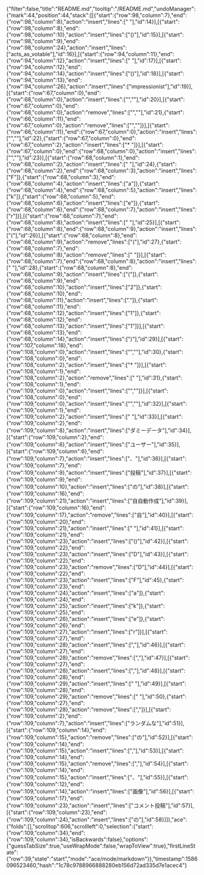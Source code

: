{"filter":false,"title":"README.md","tooltip":"/README.md","undoManager":{"mark":44,"position":44,"stack":[[{"start":{"row":98,"column":7},"end":{"row":98,"column":8},"action":"insert","lines":[" "],"id":14}],[{"start":{"row":98,"column":8},"end":{"row":98,"column":10},"action":"insert","lines":["()"],"id":15}],[{"start":{"row":98,"column":9},"end":{"row":98,"column":24},"action":"insert","lines":["acts_as_votable"],"id":16}],[{"start":{"row":94,"column":11},"end":{"row":94,"column":12},"action":"insert","lines":[" "],"id":17}],[{"start":{"row":94,"column":12},"end":{"row":94,"column":14},"action":"insert","lines":["()"],"id":18}],[{"start":{"row":94,"column":13},"end":{"row":94,"column":26},"action":"insert","lines":["impressionist"],"id":19}],[{"start":{"row":67,"column":0},"end":{"row":68,"column":0},"action":"insert","lines":["",""],"id":20}],[{"start":{"row":67,"column":0},"end":{"row":68,"column":0},"action":"remove","lines":["",""],"id":21},{"start":{"row":66,"column":11},"end":{"row":67,"column":0},"action":"remove","lines":["",""]}],[{"start":{"row":66,"column":11},"end":{"row":67,"column":0},"action":"insert","lines":["",""],"id":22},{"start":{"row":67,"column":0},"end":{"row":67,"column":2},"action":"insert","lines":["* "]}],[{"start":{"row":67,"column":0},"end":{"row":68,"column":0},"action":"insert","lines":["",""],"id":23}],[{"start":{"row":68,"column":1},"end":{"row":68,"column":2},"action":"insert","lines":[" "],"id":24},{"start":{"row":68,"column":2},"end":{"row":68,"column":3},"action":"insert","lines":["F"]},{"start":{"row":68,"column":3},"end":{"row":68,"column":4},"action":"insert","lines":["a"]},{"start":{"row":68,"column":4},"end":{"row":68,"column":5},"action":"insert","lines":["k"]},{"start":{"row":68,"column":5},"end":{"row":68,"column":6},"action":"insert","lines":["e"]},{"start":{"row":68,"column":6},"end":{"row":68,"column":7},"action":"insert","lines":["r"]}],[{"start":{"row":68,"column":7},"end":{"row":68,"column":8},"action":"insert","lines":[" "],"id":25}],[{"start":{"row":68,"column":8},"end":{"row":68,"column":9},"action":"insert","lines":["("],"id":26}],[{"start":{"row":68,"column":8},"end":{"row":68,"column":9},"action":"remove","lines":["("],"id":27},{"start":{"row":68,"column":7},"end":{"row":68,"column":8},"action":"remove","lines":[" "]}],[{"start":{"row":68,"column":7},"end":{"row":68,"column":8},"action":"insert","lines":[" "],"id":28},{"start":{"row":68,"column":8},"end":{"row":68,"column":9},"action":"insert","lines":["("]},{"start":{"row":68,"column":9},"end":{"row":68,"column":10},"action":"insert","lines":["2"]},{"start":{"row":68,"column":10},"end":{"row":68,"column":11},"action":"insert","lines":["."]},{"start":{"row":68,"column":11},"end":{"row":68,"column":12},"action":"insert","lines":["1"]},{"start":{"row":68,"column":12},"end":{"row":68,"column":13},"action":"insert","lines":["1"]}],[{"start":{"row":68,"column":13},"end":{"row":68,"column":14},"action":"insert","lines":[")"],"id":29}],[{"start":{"row":107,"column":18},"end":{"row":108,"column":0},"action":"insert","lines":["",""],"id":30},{"start":{"row":108,"column":0},"end":{"row":108,"column":2},"action":"insert","lines":["* "]}],[{"start":{"row":108,"column":1},"end":{"row":108,"column":2},"action":"remove","lines":[" "],"id":31},{"start":{"row":108,"column":1},"end":{"row":109,"column":0},"action":"insert","lines":["",""]}],[{"start":{"row":108,"column":0},"end":{"row":109,"column":0},"action":"insert","lines":["",""],"id":32}],[{"start":{"row":109,"column":1},"end":{"row":109,"column":2},"action":"insert","lines":[" "],"id":33}],[{"start":{"row":109,"column":2},"end":{"row":109,"column":8},"action":"insert","lines":["ダミーデータ"],"id":34}],[{"start":{"row":109,"column":2},"end":{"row":109,"column":6},"action":"insert","lines":["ユーザー"],"id":35}],[{"start":{"row":109,"column":6},"end":{"row":109,"column":7},"action":"insert","lines":["、"],"id":36}],[{"start":{"row":109,"column":7},"end":{"row":109,"column":9},"action":"insert","lines":["投稿"],"id":37}],[{"start":{"row":109,"column":9},"end":{"row":109,"column":10},"action":"insert","lines":["の"],"id":38}],[{"start":{"row":109,"column":16},"end":{"row":109,"column":21},"action":"insert","lines":["自自動作成"],"id":39}],[{"start":{"row":109,"column":16},"end":{"row":109,"column":17},"action":"remove","lines":["自"],"id":40}],[{"start":{"row":109,"column":20},"end":{"row":109,"column":21},"action":"insert","lines":[" "],"id":41}],[{"start":{"row":109,"column":21},"end":{"row":109,"column":23},"action":"insert","lines":["()"],"id":42}],[{"start":{"row":109,"column":22},"end":{"row":109,"column":23},"action":"insert","lines":["D"],"id":43}],[{"start":{"row":109,"column":22},"end":{"row":109,"column":23},"action":"remove","lines":["D"],"id":44}],[{"start":{"row":109,"column":22},"end":{"row":109,"column":23},"action":"insert","lines":["F"],"id":45},{"start":{"row":109,"column":23},"end":{"row":109,"column":24},"action":"insert","lines":["a"]},{"start":{"row":109,"column":24},"end":{"row":109,"column":25},"action":"insert","lines":["k"]},{"start":{"row":109,"column":25},"end":{"row":109,"column":26},"action":"insert","lines":["e"]},{"start":{"row":109,"column":26},"end":{"row":109,"column":27},"action":"insert","lines":["r"]}],[{"start":{"row":109,"column":27},"end":{"row":109,"column":28},"action":"insert","lines":[","],"id":46}],[{"start":{"row":109,"column":27},"end":{"row":109,"column":28},"action":"remove","lines":[","],"id":47}],[{"start":{"row":109,"column":27},"end":{"row":109,"column":28},"action":"insert","lines":[","],"id":48}],[{"start":{"row":109,"column":28},"end":{"row":109,"column":29},"action":"insert","lines":[" "],"id":49}],[{"start":{"row":109,"column":28},"end":{"row":109,"column":29},"action":"remove","lines":[" "],"id":50},{"start":{"row":109,"column":27},"end":{"row":109,"column":28},"action":"remove","lines":[","]}],[{"start":{"row":109,"column":2},"end":{"row":109,"column":7},"action":"insert","lines":["ランダムな"],"id":51}],[{"start":{"row":109,"column":14},"end":{"row":109,"column":15},"action":"remove","lines":["の"],"id":52}],[{"start":{"row":109,"column":14},"end":{"row":109,"column":15},"action":"insert","lines":[","],"id":53}],[{"start":{"row":109,"column":14},"end":{"row":109,"column":15},"action":"remove","lines":[","],"id":54}],[{"start":{"row":109,"column":14},"end":{"row":109,"column":15},"action":"insert","lines":["、"],"id":55}],[{"start":{"row":109,"column":12},"end":{"row":109,"column":14},"action":"insert","lines":["画像"],"id":56}],[{"start":{"row":109,"column":17},"end":{"row":109,"column":23},"action":"insert","lines":["コメント投稿"],"id":57}],[{"start":{"row":109,"column":23},"end":{"row":109,"column":24},"action":"insert","lines":["の"],"id":58}]]},"ace":{"folds":[],"scrolltop":606,"scrollleft":0,"selection":{"start":{"row":109,"column":34},"end":{"row":109,"column":34},"isBackwards":false},"options":{"guessTabSize":true,"useWrapMode":false,"wrapToView":true},"firstLineState":{"row":39,"state":"start","mode":"ace/mode/markdown"}},"timestamp":1586096523460,"hash":"1c78c9788966888280eb156d72ad335d7e1acec4"}